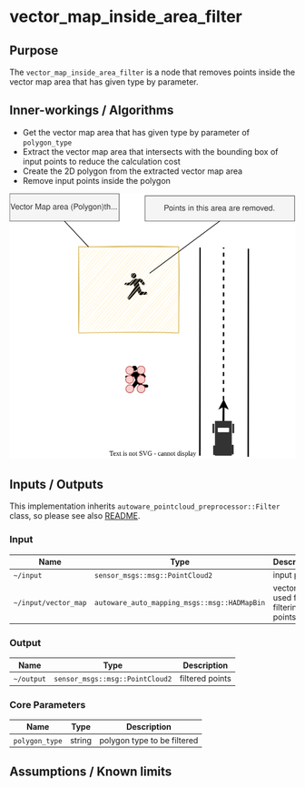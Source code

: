 # vector_map_inside_area_filter

## Purpose

The `vector_map_inside_area_filter` is a node that removes points inside the vector map area that has given type by parameter.

## Inner-workings / Algorithms

- Get the vector map area that has given type by parameter of `polygon_type`
- Extract the vector map area that intersects with the bounding box of input points to reduce the calculation cost
- Create the 2D polygon from the extracted vector map area
- Remove input points inside the polygon

![vector_map_inside_area_filter_figure](./image/vector_map_inside_area_filter_overview.svg)

## Inputs / Outputs

This implementation inherits `autoware_pointcloud_preprocessor::Filter` class, so please see also [README](../README.md).

### Input

| Name                 | Type                                         | Description                          |
| -------------------- | -------------------------------------------- | ------------------------------------ |
| `~/input`            | `sensor_msgs::msg::PointCloud2`              | input points                         |
| `~/input/vector_map` | `autoware_auto_mapping_msgs::msg::HADMapBin` | vector map used for filtering points |

### Output

| Name       | Type                            | Description     |
| ---------- | ------------------------------- | --------------- |
| `~/output` | `sensor_msgs::msg::PointCloud2` | filtered points |

### Core Parameters

| Name           | Type   | Description                 |
| -------------- | ------ | --------------------------- |
| `polygon_type` | string | polygon type to be filtered |

## Assumptions / Known limits
